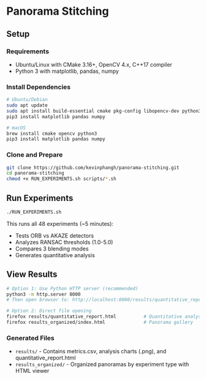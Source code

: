 # Panorama Stitching

## Setup

### Requirements
- Ubuntu/Linux with CMake 3.16+, OpenCV 4.x, C++17 compiler
- Python 3 with matplotlib, pandas, numpy

### Install Dependencies
```bash
# Ubuntu/Debian
sudo apt update
sudo apt install build-essential cmake pkg-config libopencv-dev python3-pip
pip3 install matplotlib pandas numpy

# macOS
brew install cmake opencv python3
pip3 install matplotlib pandas numpy
```

### Clone and Prepare
```bash
git clone https://github.com/kevinphangh/panorama-stitching.git
cd panorama-stitching
chmod +x RUN_EXPERIMENTS.sh scripts/*.sh
```

## Run Experiments

```bash
./RUN_EXPERIMENTS.sh
```

This runs all 48 experiments (~5 minutes):
- Tests ORB vs AKAZE detectors
- Analyzes RANSAC thresholds (1.0-5.0)  
- Compares 3 blending modes
- Generates quantitative analysis

## View Results

```bash
# Option 1: Use Python HTTP server (recommended)
python3 -m http.server 8000
# Then open browser to: http://localhost:8000/results/quantitative_report.html

# Option 2: Direct file opening
firefox results/quantitative_report.html          # Quantitative analysis
firefox results_organized/index.html              # Panorama gallery
```

### Generated Files
- `results/` - Contains metrics.csv, analysis charts (.png), and quantitative_report.html
- `results_organized/` - Organized panoramas by experiment type with HTML viewer